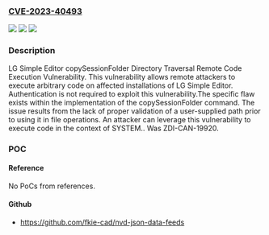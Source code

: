 ### [CVE-2023-40493](https://cve.mitre.org/cgi-bin/cvename.cgi?name=CVE-2023-40493)
![](https://img.shields.io/static/v1?label=Product&message=Simple%20Editor&color=blue)
![](https://img.shields.io/static/v1?label=Version&message=%3D%20LG%20Simple%20Editor%203.21.0%20&color=brighgreen)
![](https://img.shields.io/static/v1?label=Vulnerability&message=CWE-22%3A%20Improper%20Limitation%20of%20a%20Pathname%20to%20a%20Restricted%20Directory%20('Path%20Traversal')&color=brighgreen)

### Description

LG Simple Editor copySessionFolder Directory Traversal Remote Code Execution Vulnerability. This vulnerability allows remote attackers to execute arbitrary code on affected installations of LG Simple Editor. Authentication is not required to exploit this vulnerability.The specific flaw exists within the implementation of the copySessionFolder command. The issue results from the lack of proper validation of a user-supplied path prior to using it in file operations. An attacker can leverage this vulnerability to execute code in the context of SYSTEM.. Was ZDI-CAN-19920.

### POC

#### Reference
No PoCs from references.

#### Github
- https://github.com/fkie-cad/nvd-json-data-feeds

